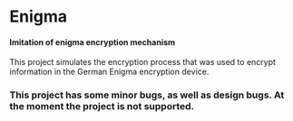 # Enigma
#### Imitation of enigma encryption mechanism
This project simulates the encryption process that was used to encrypt information in the German Enigma encryption device.

### This project has some minor bugs, as well as design bugs. At the moment the project is not supported.
